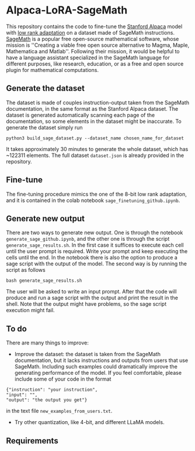 # Alpaca-LoRA-SageMath

This repository contains the code to fine-tune the [Stanford Alpaca](https://github.com/tatsu-lab/stanford_alpaca) model with [low rank adaptation](https://github.com/tloen/alpaca-lora) on a dataset made of SageMath instructions. [SageMath](https://www.sagemath.org/) is a popular free open-source mathematical software, whose mission is ''Creating a viable free open source alternative to Magma, Maple, Mathematica and Matlab''. Following their mission, it would be helpful to have a language assistant specialized in the SageMath language for different purposes, like research, education, or as a free and open source plugin for mathematical computations.

## Generate the dataset
The dataset is made of couples instruction-output taken from the SageMath documentation, in the same format as the Stanford Alpaca dataset. The dataset is generated automatically scanning each page of the documentation, so some elements in the dataset might be inaccurate. To generate the dataset simply run 

```
python3 build_sage_dataset.py --dataset_name chosen_name_for_dataset
```
It takes approximately 30 minutes to generate the whole dataset, which has ~122311 elements. The full dataset `dataset.json` is already provided in the repository.

## Fine-tune

The fine-tuning procedure mimics the one of the 8-bit low rank adaptation, and it is contained in the colab notebook `sage_finetuning_github.ipynb`.

## Generate new output
There are two ways to generate new output. One is through the notebook `generate_sage_github.ipynb`, and the other one is through the script `generate_sage_results.sh`. In the first case it suffices to execute each cell until the user prompt is required. Write your prompt and keep executing the cells until the end. In the notebook there is also the option to produce a sage script with the output of the model. The second way is by running the script as follows
```
bash generate_sage_results.sh
```
The user will be asked to write an input prompt. After that the code will produce and run a sage script with the output and print the result in the shell. Note that the output might have problems, so the sage script execution might fail.

## To do
There are many things to improve:
- Improve the dataset: the dataset is taken from the SageMath documentation, but it lacks instructions and outputs from users that use SageMath. Including such examples could dramatically improve the generating performance of the model. If you feel comfortable, please include some of your code in the format
```
{"instruction": "your instruction",
"input": "",
"output": "the output you get"}
```
in the text file `new_examples_from_users.txt`.
- Try other quantization, like 4-bit, and different LLaMA models.

## Requirements



